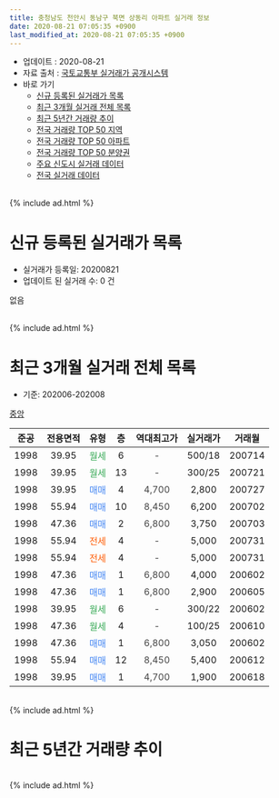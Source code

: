 ```yaml
---
title: 충청남도 천안시 동남구 북면 상동리 아파트 실거래 정보
date: 2020-08-21 07:05:35 +0900
last_modified_at: 2020-08-21 07:05:35 +0900
---
```


* 업데이트 : 2020-08-21
* 자료 출처 : [국토교통부 실거래가 공개시스템](http://rt.molit.go.kr)
* 바로 가기
    * [신규 등록된 실거래가 목록](#신규-등록된-실거래가-목록)
    * [최근 3개월 실거래 전체 목록](#최근-3개월-실거래-전체-목록)
    * [최근 5년간 거래량 추이](#최근-5년간-거래량-추이)
    * [전국 거래량 TOP 50 지역](https://inasie.github.io/apt-trade-info/최근-3개월-전국에서-가장-거래가-많이-발생한-지역)
    * [전국 거래량 TOP 50 아파트](https://inasie.github.io/apt-trade-info/최근-3개월-전국에서-가장-거래가-많이-발생한-아파트)
    * [전국 거래량 TOP 50 분양권](https://inasie.github.io/apt-trade-info/최근-3개월-전국에서-가장-거래가-많이-발생한-분양권)
    * [주요 신도시 실거래 데이터](https://inasie.github.io/apt-trade-info/주요-신도시)
    * [전국 실거래 데이터](https://inasie.github.io/apt-trade-info/전국)
<br>
{% include ad.html %}
<br>

# 신규 등록된 실거래가 목록
* 실거래가 등록일: 20200821
* 업데이트 된 실거래 수: 0 건

없음

<br>
{% include ad.html %}
<br>

# 최근 3개월 실거래 전체 목록
* 기준: 202006-202008


[중앙](https://search.naver.com/search.naver?query=%EC%B6%A9%EC%B2%AD%EB%82%A8%EB%8F%84+%EC%B2%9C%EC%95%88%EC%8B%9C+%EB%8F%99%EB%82%A8%EA%B5%AC+%EB%B6%81%EB%A9%B4+%EC%83%81%EB%8F%99%EB%A6%AC+%EC%A4%91%EC%95%99)

|준공|전용면적|유형|층|역대최고가|실거래가|거래월|
|:---:|:---:|:---:|:---:|:---:|:---:|:---:|
|1998|39.95|<span style="color:#34a853">월세</span>|6|<span style="color:#444444">-</span>|500/18|200714|
|1998|39.95|<span style="color:#34a853">월세</span>|13|<span style="color:#444444">-</span>|300/25|200721|
|1998|39.95|<span style="color:#4285f3">매매</span>|4|<span style="color:#444444">4,700</span>|2,800|200727|
|1998|55.94|<span style="color:#4285f3">매매</span>|10|<span style="color:#444444">8,450</span>|6,200|200702|
|1998|47.36|<span style="color:#4285f3">매매</span>|2|<span style="color:#444444">6,800</span>|3,750|200703|
|1998|55.94|<span style="color:#ff5a00">전세</span>|4|<span style="color:#444444">-</span>|5,000|200731|
|1998|55.94|<span style="color:#ff5a00">전세</span>|4|<span style="color:#444444">-</span>|5,000|200731|
|1998|47.36|<span style="color:#4285f3">매매</span>|1|<span style="color:#444444">6,800</span>|4,000|200602|
|1998|47.36|<span style="color:#4285f3">매매</span>|1|<span style="color:#444444">6,800</span>|2,900|200605|
|1998|39.95|<span style="color:#34a853">월세</span>|6|<span style="color:#444444">-</span>|300/22|200602|
|1998|47.36|<span style="color:#34a853">월세</span>|4|<span style="color:#444444">-</span>|100/25|200610|
|1998|47.36|<span style="color:#4285f3">매매</span>|1|<span style="color:#444444">6,800</span>|3,050|200602|
|1998|55.94|<span style="color:#4285f3">매매</span>|12|<span style="color:#444444">8,450</span>|5,400|200612|
|1998|39.95|<span style="color:#4285f3">매매</span>|1|<span style="color:#444444">4,700</span>|1,900|200618|


<br>
{% include ad.html %}
<br>

# 최근 5년간 거래량 추이


<div style="width:100%;">
    <canvas id="deal_progress" height="200"></canvas>
</div>

<script>
new Chart(document.getElementById("deal_progress"), {
    type: 'line',
    data: {
        labels: ['201508','201509','201510','201511','201512','201601','201602','201603','201604','201605','201606','201607','201608','201609','201610','201611','201612','201701','201702','201703','201704','201705','201706','201707','201708','201709','201710','201711','201712','201801','201802','201803','201804','201805','201806','201807','201808','201809','201810','201811','201812','201901','201902','201903','201904','201905','201906','201907','201908','201909','201910','201911','201912','202001','202002','202003','202004','202005','202006','202007','202008'],
        datasets: [{
            label: '매매',
            pointRadius: 1,
            data: [7, 3, 2, 4, 3, 0, 2, 1, 2, 5, 3, 6, 4, 2, 3, 1, 2, 3, 7, 8, 4, 3, 3, 4, 3, 2, 4, 0, 3, 1, 1, 4, 4, 3, 0, 2, 1, 2, 1, 6, 4, 1, 1, 17, 3, 0, 3, 3, 14, 2, 1, 2, 2, 8, 1, 3, 2, 5, 5, 3, 0],
            borderColor: "rgba(255, 201, 14, 1)",
            backgroundColor: "rgba(255, 201, 14, 0.5)",
            fill: false,
            lineTension: 0
        },{
            label: '전월세',
            pointRadius: 1,
            data: [3, 8, 5, 2, 1, 0, 3, 6, 2, 2, 0, 4, 5, 7, 6, 3, 7, 4, 3, 1, 2, 3, 1, 8, 5, 1, 0, 2, 4, 4, 2, 3, 2, 1, 2, 1, 2, 2, 1, 3, 1, 1, 1, 0, 1, 1, 1, 3, 2, 1, 1, 1, 2, 2, 5, 1, 2, 6, 2, 4, 0],
            borderColor: "rgba(0, 141, 185, 1)",
            backgroundColor: "rgba(0, 141, 185, 0.5)",
            fill: false,
            lineTension: 0
        }
        ]
    },
    options: {
        responsive: true,
        title: {
            display: false
        },
        tooltips: {
            mode: 'index',
            intersect: false
        },
        hover: {
            mode: 'nearest',
            intersect: true
        },
        scales: {
            xAxes: [{
                display: true,
                scaleLabel: {
                    display: true,
                    labelString: '년/월'
                }
            }],
            yAxes: [{
                display: true,
                ticks: {
                    suggestedMin: 0,
                },
                scaleLabel: {
                    display: true,
                    labelString: '실거래 수'
                }
            }]
        }
    }
});

</script>


<br>
{% include ad.html %}
<br>

